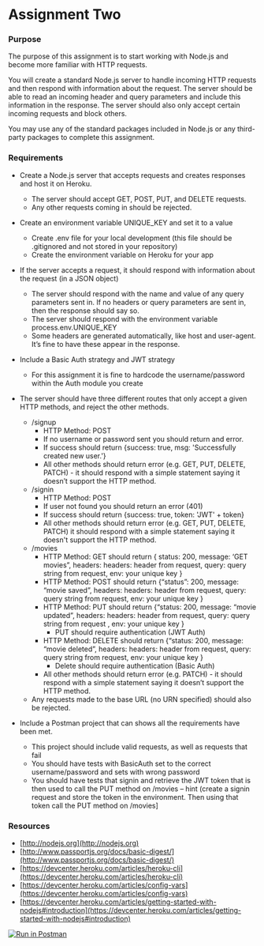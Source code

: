 # Assignment Two

### Purpose

The purpose of this assignment is to start working with Node.js and
become more familiar with HTTP requests.

You will create a standard Node.js server to handle incoming HTTP
requests and then respond with information about the request. The server
should be able to read an incoming header and query parameters and
include this information in the response. The server should also only
accept certain incoming requests and block others.

You may use any of the standard packages included in Node.js or any
third-party packages to complete this assignment.

### Requirements

* Create a Node.js server that accepts requests and creates responses
  and host it on Heroku.
  * The server should accept GET, POST, PUT, and DELETE requests.
  * Any other requests coming in should be rejected.


* Create an environment variable UNIQUE_KEY and set it to a value
  * Create .env file for your local development (this file should be .gitignored and not
stored in your repository)
  * Create the environment variable on Heroku for your app
* If the server accepts a request, it should respond with information about the request (in a
JSON object)
  * The server should respond with the name and value of any query parameters
sent in. If no headers or query parameters are sent in, then the response should
say so.
  * The server should respond with the environment variable process.env.UNIQUE_KEY
  * Some headers are generated automatically, like host and user-agent. It’s fine to
have these appear in the response.
* Include a Basic Auth strategy and JWT strategy
  * For this assignment it is fine to hardcode the username/password within the Auth
module you create
* The server should have three different routes that only accept a given HTTP methods,
and reject the other methods.
  * /signup
    * HTTP Method: POST
    * If no username or password sent you should return and error.
    * If success should return {success: true, msg: 'Successfully created new user.'}
    * All other methods should return error (e.g. GET, PUT, DELETE, PATCH) -
it should respond with a simple statement saying it doesn’t support the
HTTP method.
  * /signin
    * HTTP Method: POST
    * If user not found you should return an error (401)
    * If success should return {success: true, token: 'JWT' + token}
    * All other methods should return error (e.g. GET, PUT, DELETE, PATCH)
    it should respond with a simple statement saying it doesn't support the HTTP method.
  * /movies
    * HTTP Method: GET should return { status: 200, message: ‘GET movies”,
headers: headers: header from request, query: query string from
request, env: your unique key }
    * HTTP Method: POST should return {“status”: 200, message: “movie
saved”, headers: headers: header from request, query: query string
from request, env: your unique key }
    * HTTP Method: PUT should return {“status: 200, message: “movie
updated”, headers: headers: header from request, query: query string
from request , env: your unique key }
      * PUT should require authentication (JWT Auth)
    * HTTP Method: DELETE should return {“status: 200, message: “movie
deleted”, headers: headers: header from request, query: query string
from request, env: your unique key }
      * Delete should require authentication (Basic Auth)
    * All other methods should return error (e.g. PATCH) - it should respond
with a simple statement saying it doesn’t support the HTTP method.
  * Any requests made to the base URL (no URN specified) should also be rejected.
* Include a Postman project that can shows all the requirements have been met.
  * This project should include valid requests, as well as requests that fail
  * You should have tests with BasicAuth set to the correct username/password and
sets with wrong password
  * You should have tests that signin and retrieve the JWT token that is then used to
call the PUT method on /movies – hint (create a signin request and store the
token in the environment. Then using that token call the PUT method on /movies]


### Resources

* [http://nodejs.org](http://nodejs.org)
* [http://www.passportjs.org/docs/basic-digest/](http://www.passportjs.org/docs/basic-digest/)
* [https://devcenter.heroku.com/articles/heroku-cli](https://devcenter.heroku.com/articles/heroku-cli)
* [https://devcenter.heroku.com/articles/config-vars](https://devcenter.heroku.com/articles/config-vars)
* [https://devcenter.heroku.com/articles/getting-started-with-nodejs#introduction](https://devcenter.heroku.com/articles/getting-started-with-nodejs#introduction)


[![Run in Postman](https://run.pstmn.io/button.svg)](https://app.getpostman.com/run-collection/10e65424d9838b39093d)